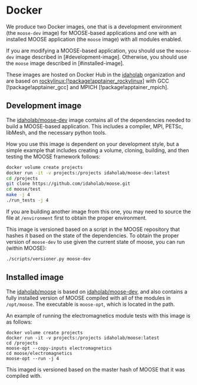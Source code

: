 # Docker

We produce two Docker images, one that is a development environment (the `moose-dev` image) for MOOSE-based applications and one with an installed MOOSE application (the `moose` image) with all modules enabled.

If you are modifying a MOOSE-based application, you should use the `moose-dev` image described in [#development-image]. Otherwise, you should use the `moose` image described in [#installed-image].

These images are hosted on Docker Hub in the [idaholab](https://hub.docker.com/r/idaholab) organization and are based on [rockylinux:[!package!apptainer_rockylinux]](https://hub.docker.com/_/rockylinux) with GCC [!package!apptainer_gcc] and MPICH [!package!apptainer_mpich].

## Development image

The [idaholab/moose-dev](https://hub.docker.com/r/idaholab/moose-dev) image contains all of the dependencies needed to build a MOOSE-based application. This includes a compiler, MPI, PETSc, libMesh, and the necessary python tools.

How you use this image is dependent on your development style, but a simple example that includes creating a volume, cloning, building, and then testing the MOOSE framework follows:

```bash
docker volume create projects
docker run -it -v projects:/projects idaholab/moose-dev:latest
cd /projects
git clone https://github.com/idaholab/moose.git
cd moose/test
make -j 4
./run_tests -j 4
```

If you are building another image from this one, you may need to source the file at `/environment` first to obtain the proper environment.

This image is versioned based on a script in the MOOSE repository that hashes it based on the state of the dependencies. To obtain the proper version of `moose-dev` to use given the current state of moose, you can run (within MOOSE):

```bash
./scripts/versioner.py moose-dev
```

## Installed image

The [idaholab/moose](https://hub.docker.com/r/idaholab/moose) is based on [idaholab/moose-dev](https://hub.docker.com/r/idaholab/moose-dev), and also contains a fully installed version of MOOSE compiled with all of the modules in `/opt/moose`. The executable is `moose-opt`, which is located in the path.

An example of running the electromagnetics module tests with this image is as follows:

```
docker volume create projects
docker run -it -v projects:/projects idaholab/moose:latest
cd /projects
moose-opt --copy-inputs electromagnetics
cd moose/electromagnetics
moose-opt --run -j 4
```

This imaged is versioned based on the master hash of MOOSE that it was compiled with.
